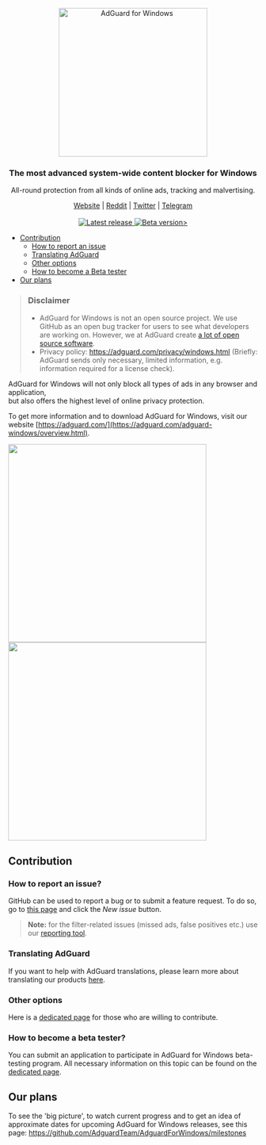 <p align="center">
  <img src="https://cdn.adguard.com/public/Adguard/Common/Logos/win.svg" width="300px" alt="AdGuard for Windows"
 />
  </p>
<h3 align="center">The most advanced system-wide content blocker for Windows</h3>
<p align="center">
    All-round protection from all kinds of online ads, tracking and malvertising.
</p>
  
  <p align="center"> 
    <a href="https://adguard.com/">Website</a> |
    <a href="https://reddit.com/r/Adguard">Reddit</a> |
    <a href="https://twitter.com/AdGuard">Twitter</a> |
    <a href="https://t.me/adguard_en">Telegram</a>
    <br /><br />
    <a
    </a>
    <a href="https://github.com/AdguardTeam/AdguardForAndroid/releases/">
        <img src="https://img.shields.io/github/tag/AdguardTeam/AdGuardForWindows.svg?label=release&color=<BLUE>" alt="Latest release" />
    </a>
    <a href="https://github.com/AdguardTeam/AdguardForAndroid/releases/">
    <img src="https://img.shields.io/github/tag-pre/AdguardTeam/AdGuardForWindows.svg?label=beta&=<YELLOWGREEN>" alt="Beta version>" />
    </a>

* [Contribution](#contribution)
  * [How to report an issue](#issue)
  * [Translating AdGuard](#contribution-translating)
  * [Other options](#contribution-other)
  * [How to become a Beta tester](#beta-tester)
* [Our plans](#our-plans)

> ### Disclaimer
>* AdGuard for Windows is not an open source project. We use GitHub as an open bug tracker for users to see what developers are working on. However, we at AdGuard create [a lot of open source software](https://github.com/search?o=desc&q=topic%3Aopen-source+org%3AAdguardTeam+fork%3Atrue&s=stars&type=Repositories).
>* Privacy policy: https://adguard.com/privacy/windows.html (Briefly: AdGuard sends only necessary, limited information, e.g. information required for a license check).

 AdGuard for Windows will not only block all types of ads in any browser and application,<br/>but also offers the highest level of online privacy protection.

To get more information and to download AdGuard for Windows, visit our website [https://adguard.com/](https://adguard.com/adguard-windows/overview.html).

<kbd><img src="https://cdn.adguard.com/public/Adguard/screenshots/adguardwindowsmainEN.png" width="400px"></kbd> <kbd><img src="https://cdn.adguard.com/public/Adguard/screenshots/windowsgeneralEN.png" width="400px"></kbd>

<a id="contribution"></a>
## Contribution

<a id="issue"></a>
### How to report an issue?

GitHub can be used to report a bug or to submit a feature request. To do so, go to [this page](https://github.com/AdguardTeam/AdGuardforWindows/issues) and click the *New issue* button.

>**Note:** for the filter-related issues (missed ads, false positives etc.) use our [reporting tool](https://reports.adguard.com/new_issue.html).

<a id="contribution-translating"></a>
### Translating AdGuard

If you want to help with AdGuard translations, please learn more about translating our products [here](https://kb.adguard.com/en/general/adguard-translations).

<a id="contribution-other"></a>
### Other options

Here is a [dedicated page](https://adguard.com/contribute.html) for those who are willing to contribute.


<a id="beta-tester"></a>
### How to become a beta tester?

You can submit an application to participate in AdGuard for Windows beta-testing program. All necessary information on this topic can be found on the [dedicated page](https://adguard.com/beta.html).

<a id="our-plans"></a>
## Our plans

To see the 'big picture', to watch current progress and to get an idea of approximate dates for upcoming AdGuard for Windows releases, see this page: https://github.com/AdguardTeam/AdguardForWindows/milestones
